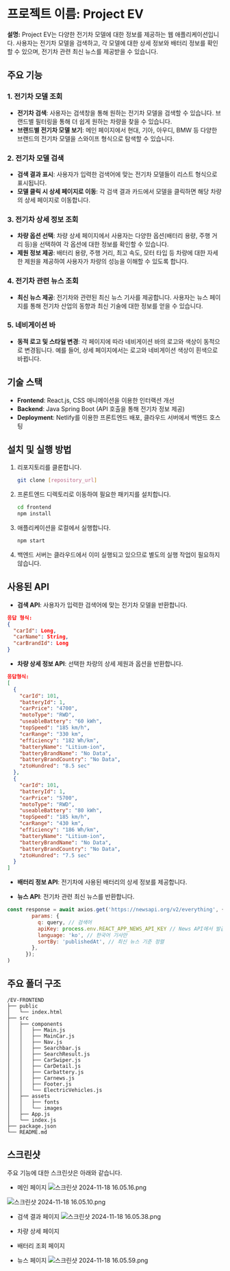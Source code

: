 # 프로젝트 이름: Project EV

**설명:**
Project EV는 다양한 전기차 모델에 대한 정보를 제공하는 웹 애플리케이션입니다. 사용자는 전기차 모델을 검색하고, 각 모델에 대한 상세 정보와 배터리 정보를 확인할 수 있으며, 전기차 관련 최신 뉴스를 제공받을 수 있습니다.

## 주요 기능

### 1. **전기차 모델 조회**

- **전기차 검색**: 사용자는 검색창을 통해 원하는 전기차 모델을 검색할 수 있습니다. 브랜드별 필터링을 통해 더 쉽게 원하는 차량을 찾을 수 있습니다.
- **브랜드별 전기차 모델 보기**: 메인 페이지에서 현대, 기아, 아우디, BMW 등 다양한 브랜드의 전기차 모델을 스와이프 형식으로 탐색할 수 있습니다.

### 2. **전기차 모델 검색**

- **검색 결과 표시**: 사용자가 입력한 검색어에 맞는 전기차 모델들이 리스트 형식으로 표시됩니다.
- **모델 클릭 시 상세 페이지로 이동**: 각 검색 결과 카드에서 모델을 클릭하면 해당 차량의 상세 페이지로 이동합니다.

### 3. **전기차 상세 정보 조회**

- **차량 옵션 선택**: 차량 상세 페이지에서 사용자는 다양한 옵션(배터리 용량, 주행 거리 등)을 선택하여 각 옵션에 대한 정보를 확인할 수 있습니다.
- **제원 정보 제공**: 배터리 용량, 주행 거리, 최고 속도, 모터 타입 등 차량에 대한 자세한 제원을 제공하여 사용자가 차량의 성능을 이해할 수 있도록 합니다.

### 4. **전기차 관련 뉴스 조회**

- **최신 뉴스 제공**: 전기차와 관련된 최신 뉴스 기사를 제공합니다. 사용자는 뉴스 페이지를 통해 전기차 산업의 동향과 최신 기술에 대한 정보를 얻을 수 있습니다.

### 5. **네비게이션 바**

- **동적 로고 및 스타일 변경**: 각 페이지에 따라 네비게이션 바의 로고와 색상이 동적으로 변경됩니다. 예를 들어, 상세 페이지에서는 로고와 네비게이션 색상이 흰색으로 바뀝니다.

## 기술 스택

- **Frontend**: React.js, CSS 애니메이션을 이용한 인터랙션 개선
- **Backend**: Java Spring Boot (API 호출을 통해 전기차 정보 제공)
- **Deployment**: Netlify를 이용한 프론트엔드 배포, 클라우드 서버에서 백엔드 호스팅

## 설치 및 실행 방법

1. 리포지토리를 클론합니다.
   ```bash
   git clone [repository_url]
   ```
2. 프론트엔드 디렉토리로 이동하여 필요한 패키지를 설치합니다.
   ```bash
   cd frontend
   npm install
   ```
3. 애플리케이션을 로컬에서 실행합니다.
   ```bash
   npm start
   ```
4. 백엔드 서버는 클라우드에서 이미 실행되고 있으므로 별도의 실행 작업이 필요하지 않습니다.

## 사용된 API

- **검색 API**: 사용자가 입력한 검색어에 맞는 전기차 모델을 반환합니다.

```json
응답 형식:
{
  "carId": Long,
  "carName": String,
  "carBrandId": Long
}

```

- **차량 상세 정보 API**: 선택한 차량의 상세 제원과 옵션을 반환합니다.
```json
응답형식:
[
  {
    "carId": 101,
    "batteryId": 1,
    "carPrice": "4700",
    "motoType": "RWD",
    "useableBattery": "60 kWh",
    "topSpeed": "185 km/h",
    "carRange": "330 km",
    "efficiency": "182 Wh/km",
    "batteryName": "Litium-ion",
    "batteryBrandName": "No Data",
    "batteryBrandCountry": "No Data",
    "ztoHundred": "8.5 sec"
  },
  {
    "carId": 101,
    "batteryId": 1,
    "carPrice": "5700",
    "motoType": "RWD",
    "useableBattery": "80 kWh",
    "topSpeed": "185 km/h",
    "carRange": "430 km",
    "efficiency": "186 Wh/km",
    "batteryName": "Litium-ion",
    "batteryBrandName": "No Data",
    "batteryBrandCountry": "No Data",
    "ztoHundred": "7.5 sec"
  }
]
```
- **배터리 정보 API**: 전기차에 사용된 배터리의 상세 정보를 제공합니다.

- **뉴스 API**: 전기차 관련 최신 뉴스를 반환합니다.
```js
const response = await axios.get('https://newsapi.org/v2/everything', {
        params: {
          q: query, // 검색어
          apiKey: process.env.REACT_APP_NEWS_API_KEY // News API에서 발급받은 키          
          language: 'ko', // 한국어 기사만
          sortBy: 'publishedAt', // 최신 뉴스 기준 정렬
        },
      });
)
```
## 주요 폴더 구조

```
/EV-FRONTEND
├── public
│   └── index.html
├── src
│   ├── components
│   │   ├── Main.js
│   │   ├── MainCar.js
│   │   ├── Nav.js
│   │   ├── Searchbar.js
│   │   ├── SearchResult.js
│   │   ├── CarSwiper.js
│   │   ├── CarDetail.js
│   │   ├── Carbattery.js
│   │   ├── Carnews.js
│   │   ├── Footer.js
│   │   └── ElectricVehicles.js
│   ├── assets
│   │   ├── fonts
│   │   └── images
│   ├── App.js
│   └── index.js
├── package.json
└── README.md
```

## 스크린샷

주요 기능에 대한 스크린샷은 아래와 같습니다.

- 메인 페이지
![스크린샷 2024-11-18 16.05.16.png](https://prod-files-secure.s3.us-west-2.amazonaws.com/c7519e7c-2280-4239-80a5-3ff597a11dcf/9e83bd12-80c9-40fb-8454-793780066aed/%E1%84%89%E1%85%B3%E1%84%8F%E1%85%B3%E1%84%85%E1%85%B5%E1%86%AB%E1%84%89%E1%85%A3%E1%86%BA_2024-11-18_16.05.16.png)

![스크린샷 2024-11-18 16.05.10.png](https://prod-files-secure.s3.us-west-2.amazonaws.com/c7519e7c-2280-4239-80a5-3ff597a11dcf/ca4c58c5-cb6f-4e91-9c91-78a02b931222/%E1%84%89%E1%85%B3%E1%84%8F%E1%85%B3%E1%84%85%E1%85%B5%E1%86%AB%E1%84%89%E1%85%A3%E1%86%BA_2024-11-18_16.05.10.png)

- 검색 결과 페이지
![스크린샷 2024-11-18 16.05.38.png](https://prod-files-secure.s3.us-west-2.amazonaws.com/c7519e7c-2280-4239-80a5-3ff597a11dcf/009439ab-2b99-437a-8238-1994287d97cc/%E1%84%89%E1%85%B3%E1%84%8F%E1%85%B3%E1%84%85%E1%85%B5%E1%86%AB%E1%84%89%E1%85%A3%E1%86%BA_2024-11-18_16.05.38.png)

- 차량 상세 페이지

- 배터리 조회 페이지

- 뉴스 페이지
![스크린샷 2024-11-18 16.05.59.png](https://prod-files-secure.s3.us-west-2.amazonaws.com/c7519e7c-2280-4239-80a5-3ff597a11dcf/8e5168ff-0da9-4df8-be96-8308dea8dfed/%E1%84%89%E1%85%B3%E1%84%8F%E1%85%B3%E1%84%85%E1%85%B5%E1%86%AB%E1%84%89%E1%85%A3%E1%86%BA_2024-11-18_16.05.59.png)
